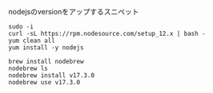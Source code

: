 nodejsのversionをアップするスニペット

``` linux
sudo -i
curl -sL https://rpm.nodesource.com/setup_12.x | bash -
yum clean all
yum install -y nodejs
```

``` macos
brew install nodebrew
nodebrew ls
nodebrew install v17.3.0
nodebrew use v17.3.0
```

